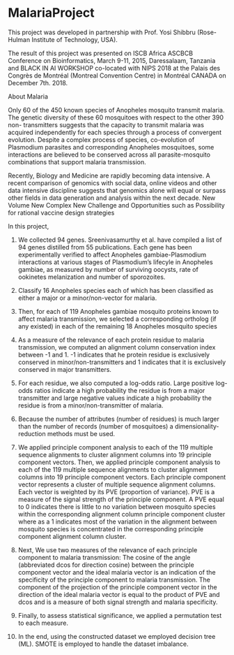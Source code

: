# MalariaProject
This project was developed in partnership with Prof. Yosi Shibbru (Rose-Hulman Institute of Technology, USA).

The result of this project was presented on ISCB Africa ASCBCB Conference on Bioinformatics, March 9-11, 2015, Daressalaam, Tanzania and BLACK IN AI WORKSHOP co-located with NIPS 2018 at the Palais des Congrès de Montréal (Montreal Convention Centre) in Montréal CANADA on December 7th. 2018.

About Malaria

Only 60 of the 450 known species of Anopheles mosquito transmit malaria. The genetic diversity of these 60 mosquitoes with respect to the other 390 non- transmitters suggests that the capacity to transmit malaria was acquired independently for each species through a process of convergent evolution. Despite a complex process of species, co-evolution of Plasmodium parasites and corresponding Anopheles mosquitoes, some interactions are believed to be conserved across all parasite-mosquito combinations that support malaria transmission.


Recently, Biology and Medicine are rapidly becoming data intensive. A recent comparison of genomics with social data, online videos and other data intensive discipline suggests that genomics alone will equal or surpass other fields in data generation and analysis within the next decade.
New Volume New Complex New Challenge and Opportunities such as  Possibility for rational vaccine design strategies

In this project, 

1. We collected 94 genes. Sreenivasamurthy et al. have compiled a list of 94 genes distilled from 55 publications. Each gene has been experimentally verified to affect Anopheles gambiae-Plasmodium interactions at various stages of Plasmodium’s lifecyle in Anopheles gambiae, as measured by number of surviving oocysts, rate of ookinetes melanization and number of sporozoites.

2. Classify 16 Anopheles species each of which has been classified as either a major or a minor/non-vector for malaria.
3. Then, for each of 119 Anopheles gambiae mosquito proteins known to affect malaria transmission, we selected a corresponding ortholog (if any existed) in each of the remaining 18 Anopheles mosquito species
4.  As a measure of the relevance of each protein residue to malaria transmission, we computed an alignment column conservation index between -1 and 1.  -1 indicates that he protein residue is exclusively conserved in minor/non-transmitters and 1 indicates that it is exclusively conserved in major transmitters.
5.  For each residue, we also computed a log-odds ratio. Large positive log-odds ratios indicate a high probability the residue is from a major transmitter and large negative values indicate a high probability the residue is from a minor/non-transmitter of malaria. 
6. Because the number of attributes (number of residues) is much larger than the number of records (number of mosquitoes) a dimensionality- reduction methods must be used.
7. We applied principle component analysis to each of the 119 multiple sequence alignments to cluster alignment columns into 19 principle component vectors. Then, we applied principle component analysis to each of the 119 multiple sequence alignments to cluster alignment columns into 19 principle component vectors. Each principle component vector represents a cluster of multiple sequence alignment columns. Each vector is weighted by its PVE (proportion of variance). PVE is a measure of the signal strength of the principle component. A PVE equal to 0 indicates there is little to no variation between mosquito species within the corresponding alignment column principle component cluster where as a 1 indicates most of the variation in the alignment between mosquito species is concentrated in the corresponding principle component alignment column cluster.
8. Next, We use two measures of the relevance of each principle component to malaria transmission: The cosine of the angle (abbreviated dcos for direction cosine) between the principle component vector and the ideal malaria vector is an indication of the specificity of the principle component to malaria transmission. The component of the projection of the principle component vector in the direction of the ideal malaria vector is equal to the product of PVE and dcos and is a measure of both signal strength and malaria specificity.  
9. Finally, to assess statistical significance, we applied a permutation test to each measure. 
10. In the end,  using the constructed dataset we employed decision tree (ML). SMOTE is employed to handle the dataset imbalance.

 


